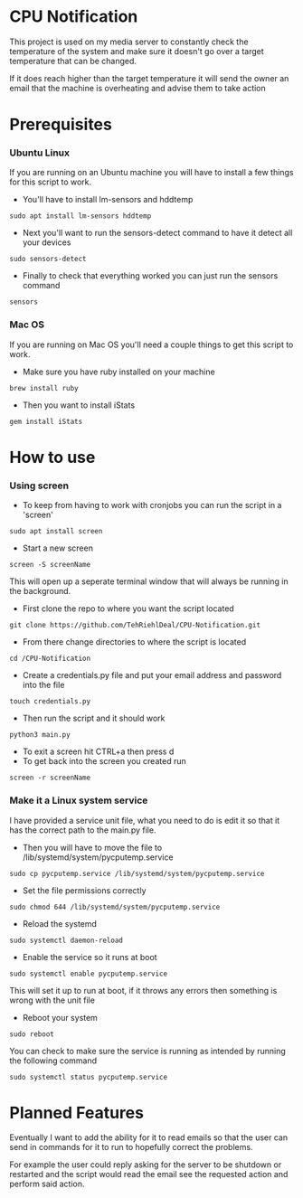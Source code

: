 # CPU Notification

This project is used on my media server to constantly check the temperature
of the system and make sure it doesn't go over a target temperature that can be changed.

If it does reach higher than the target temperature it will send the owner an email that
the machine is overheating and advise them to take action

# Prerequisites
### Ubuntu Linux
If you are running on an Ubuntu machine you will have to install a few things for this script to work.
- You'll have to install lm-sensors and hddtemp
```
sudo apt install lm-sensors hddtemp
```
- Next you'll want to run the sensors-detect command to have it detect all your devices
```
sudo sensors-detect
```
- Finally to check that everything worked you can just run the sensors command
```
sensors
```
### Mac OS
If you are running on Mac OS you'll need a couple things to get this script to work.
- Make sure you have ruby installed on your machine
```
brew install ruby
```
- Then you want to install iStats
```
gem install iStats
```
# How to use

### Using screen
- To keep from having to work with cronjobs you can run the script in a 'screen'
```
sudo apt install screen
```
- Start a new screen
```
screen -S screenName
```
This will open up a seperate terminal window that will always be running in the background.
- First clone the repo to where you want the script located
```
git clone https://github.com/TehRiehlDeal/CPU-Notification.git
```
- From there change directories to where the script is located
```
cd /CPU-Notification
```
- Create a credentials.py file and put your email address and password into the file
```
touch credentials.py
```
- Then run the script and it should work
```
python3 main.py
```
- To exit a screen hit CTRL+a then press d
- To get back into the screen you created run
```
screen -r screenName
```

### Make it a Linux system service
I have provided a service unit file, what you need to do is edit it so that it has the correct path to the main.py file.
* Then you will have to move the file to /lib/systemd/system/pycputemp.service
```
sudo cp pycputemp.service /lib/systemd/system/pycputemp.service
```
* Set the file permissions correctly
```
sudo chmod 644 /lib/systemd/system/pycputemp.service
```
* Reload the systemd
```
sudo systemctl daemon-reload
```
* Enable the service so it runs at boot
```
sudo systemctl enable pycputemp.service
```
This will set it up to run at boot, if it throws any errors then something is wrong with the unit file
* Reboot your system
```
sudo reboot
```
You can check to make sure the service is running as intended by running the following command
```
sudo systemctl status pycputemp.service
```
# Planned Features

Eventually I want to add the ability for it to read emails so that the user can 
send in commands for it to run to hopefully correct the problems. 

For example the user could reply asking for the server to be shutdown or restarted and the
script would read the email see the requested action and perform said action.